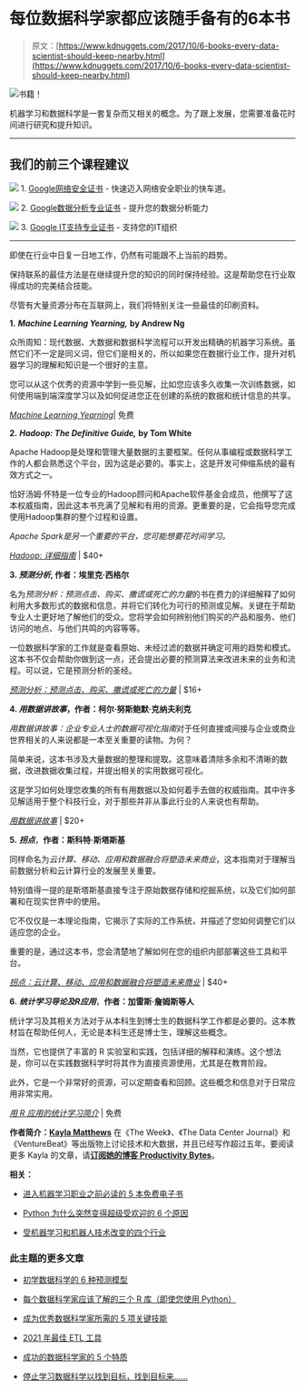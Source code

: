 # 每位数据科学家都应该随手备有的6本书

> 原文：[https://www.kdnuggets.com/2017/10/6-books-every-data-scientist-should-keep-nearby.html](https://www.kdnuggets.com/2017/10/6-books-every-data-scientist-should-keep-nearby.html)

![书籍！](../Images/d3e70d53e3a6910d71c510081332c99a.png)

机器学习和数据科学是一套复杂而又相关的概念。为了跟上发展，您需要准备花时间进行研究和提升知识。

* * *

## 我们的前三个课程建议

![](../Images/0244c01ba9267c002ef39d4907e0b8fb.png) 1\. [Google网络安全证书](https://www.kdnuggets.com/google-cybersecurity) - 快速迈入网络安全职业的快车道。

![](../Images/e225c49c3c91745821c8c0368bf04711.png) 2\. [Google数据分析专业证书](https://www.kdnuggets.com/google-data-analytics) - 提升您的数据分析能力

![](../Images/0244c01ba9267c002ef39d4907e0b8fb.png) 3\. [Google IT支持专业证书](https://www.kdnuggets.com/google-itsupport) - 支持您的IT组织

* * *

即使在行业中日复一日地工作，仍然有可能跟不上当前的趋势。

保持联系的最佳方法是在继续提升您的知识的同时保持经验。这是帮助您在行业取得成功的完美结合技能。

尽管有大量资源分布在互联网上，我们将特别关注一些最佳的印刷资料。

**1\.** ***Machine Learning Yearning,*** **by Andrew Ng**

众所周知：现代数据、大数据和数据科学流程可以开发出精确的机器学习系统。虽然它们不一定是同义词，但它们是相关的，所以如果您在数据行业工作，提升对机器学习的理解和知识是一个很好的主意。

您可以从这个优秀的资源中学到一些见解，比如您应该多久收集一次训练数据，如何使用端到端深度学习以及如何促进您正在创建的系统的数据和统计信息的共享。

[*Machine Learning Yearning*](http://www.mlyearning.org/)| 免费

**2\.** ***Hadoop: The Definitive Guide,*** **by Tom White**

Apache Hadoop是处理和管理大量数据的主要框架。任何从事编程或数据科学工作的人都会熟悉这个平台，因为这是必要的。事实上，这是开发可伸缩系统的最有效方式之一。

恰好汤姆·怀特是一位专业的Hadoop顾问和Apache软件基金会成员，他撰写了这本权威指南，因此这本书充满了见解和有用的资源。更重要的是，它会指导您完成使用Hadoop集群的整个过程和设置。

*Apache Spark是另一个重要的平台，您可能想要花时间学习。*

*[Hadoop: 详细指南](https://www.amazon.com/Hadoop-Definitive-Tom-White-Author/dp/9352130677/ref=dp_ob_title_bk?dpID=51fVZEynm8L&preST=_SX218_BO1,204,203,200_QL40_&dpSrc=detail)* | $40+

**3\. *预测分析*, 作者：埃里克·西格尔**

名为*预测分析：预测点击、购买、撒谎或死亡的力量*的书在费力的详细解释了如何利用大多数形式的数据和信息，并将它们转化为可行的预测或见解。关键在于帮助专业人士更好地了解他们的受众。您将学会如何辨别他们购买的产品和服务、他们访问的地点、与他们共鸣的内容等等。

一位数据科学家的工作就是查看原始、未经过滤的数据并确定可用的趋势和模式。这本书不仅会帮助你做到这一点，还会提出必要的预测算法来改进未来的业务和流程。可以说，它是预测分析的圣经。

[*预测分析：预测点击、购买、撒谎或死亡的力量*](http://www.predictiveanalyticsworld.com/book/overview.php) | $16+

**4\. *用数据讲故事*，作者：柯尔·努斯鲍默·克纳夫利克**

*用数据讲故事：企业专业人士的数据可视化指南*对于任何直接或间接与企业或商业世界相关的人来说都是一本至关重要的读物。为何？

简单来说，这本书涉及大量数据的整理和提取。这意味着清除多余和不清晰的数据，改进数据收集过程，并提出相关的实用数据可视化。  

这是学习如何处理您收集的所有有用数据以及如何着手去做的权威指南。其中许多见解适用于整个科技行业，对于那些并非从事此行业的人来说也有帮助。

[*用数据讲故事*](http://www.storytellingwithdata.com/book/) | $20+

**5\.** ***拐点***，**作者：斯科特·斯塔斯基**

同样命名为*云计算、移动、应用和数据融合将塑造未来商业*，这本指南对于理解当前数据分析和云计算行业的发展至关重要。

特别值得一提的是斯塔斯基直接专注于原始数据存储和挖掘系统，以及它们如何部署和在现实世界中的使用。

它不仅仅是一本理论指南，它揭示了实际的工作系统，并描述了您如何调整它们以适应您的企业。

重要的是，通过这本书，您会清楚地了解如何在您的组织内部部署这些工具和平台。

[*拐点：云计算、移动、应用和数据融合将塑造未来商业*](https://www.scottstawski.com/publications) | $40+

**6\.** ***统计学习导论及R应用***，**作者：加雷斯·詹姆斯等人**

统计学习及其相关方法对于从本科生到博士生的数据科学工作都是必要的。这本教材旨在帮助任何人，无论是本科生还是博士生，理解这些概念。

当然，它也提供了丰富的 R 实验室和实践，包括详细的解释和演练。这个想法是，你可以在实践数据科学时将其作为直接资源使用，尤其是在教育阶段。

此外，它是一个非常好的资源，可以定期查看和回顾。这些概念和信息对于日常应用非常实用。

[*用 R 应用的统计学习简介*](http://www-bcf.usc.edu/~gareth/ISL/) | 免费

**作者简介：[Kayla Matthews](http://productivitybytes.com/subscribe-to-productivity-bytes/)** 在《The Week》、《The Data Center Journal》和《VentureBeat》等出版物上讨论技术和大数据，并且已经写作超过五年。要阅读更多 Kayla 的文章，请[**订阅她的博客 Productivity Bytes**](http://productivitybytes.com/subscribe-to-productivity-bytes/)。

**相关：**

+   [进入机器学习职业之前必读的 5 本免费电子书](/2016/10/5-free-ebooks-machine-learning-career.html)

+   [Python 为什么突然变得超级受欢迎的 6 个原因](/2017/07/6-reasons-python-suddenly-super-popular.html)

+   [受机器学习和机器人技术改变的四个行业](/2017/08/4-industries-transformed-machine-learning-robotics.html)

### 此主题的更多文章

+   [初学数据科学的 6 种预测模型](https://www.kdnuggets.com/2021/12/6-predictive-models-every-beginner-data-scientist-master.html)

+   [每个数据科学家应该了解的三个 R 库（即使您使用 Python）](https://www.kdnuggets.com/2021/12/three-r-libraries-every-data-scientist-know-even-python.html)

+   [成为优秀数据科学家所需的 5 项关键技能](https://www.kdnuggets.com/2021/12/5-key-skills-needed-become-great-data-scientist.html)

+   [2021 年最佳 ETL 工具](https://www.kdnuggets.com/2021/12/mozart-best-etl-tools-2021.html)

+   [成功的数据科学家的 5 个特质](https://www.kdnuggets.com/2021/12/5-characteristics-successful-data-scientist.html)

+   [停止学习数据科学以找到目标，找到目标来......](https://www.kdnuggets.com/2021/12/stop-learning-data-science-find-purpose.html)

